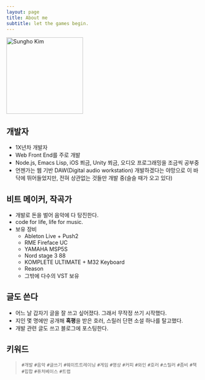 ```yaml
---
layout: page
title: About me
subtitle: let the games begin.
---
```


<img src="/image/aboutme.png" alt="Sungho Kim" style="width:200px;"/>

## 개발자

- 1X년차 개발자
- Web Front End를 주로 개발
- Node.js, Emacs Lisp, iOS 쬐금, Unity 쬐금, 오디오 프로그래밍을 조금씩 공부중
- 언젠가는 웹 기반 DAW(Digital audio workstation) 개발하겠다는 야망으로 이 바닥에 뛰어들었지만, 전혀 상관없는 것들만 개발 중(슬슬 때가 오고 있다)

## 비트 메이커, 작곡가

- 개발로 돈을 벌어 음악에 다 탕진한다.
- code for life, life for music.
- 보유 장비
    - Ableton Live + Push2
    - RME Fireface UC
    - YAMAHA MSP5S
    - Nord stage 3 88
    - KOMPLETE ULTIMATE + M32 Keyboard
    - Reason
    - 그밖에 다수의 VST 보유

## 글도 쓴다

- 어느 날 갑자기 글을 잘 쓰고 싶어졌다. 그래서 무작정 쓰기 시작했다. 
- 지인 몇 명에만 공개해 **혹평**을 받은 호러, 스릴러 단편 소설 하나를 탈고했다. 
- 개발 관련 글도 쓰고 블로그에 포스팅한다.

## 키워드

> `#개발` `#음악` `#글쓰기` `#웨이트트레이닝` `#게임` `#명상` `#커피` `#와인` `#호러` `#스릴러` `#좀비` `#책` `#힙합` `#퓨처베이스` `#트랩` 